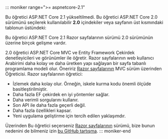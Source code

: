 ::: moniker range=">= aspnetcore-2.1"

Bu öğretici ASP.NET Core 2.1 yükseltilmedi. Bu öğretici ASP.NET Core 2.0 sürümünü seçilerek kullanılabilir **2.0** içindekiler veya sayfanın üst kısmındaki tablonun üstündeki:

Bu öğretici ASP.NET Core 2.1 Razor sayfalarının sürümü 2.0 sürümünün üzerine birçok gelişme vardır.

2.0 öğretici ASP.NET Core MVC ve Entity Framework Çekirdek denetleyicileri ve görünümler ile öğretir. Razor sayfalarının web kullanıcı Arabirimi daha kolay ve daha üretken yapı sağlayan bir sayfa tabanlı programlama modeli olur. Öneririz [Razor sayfalarının](xref:data/ef-rp/intro) MVC sürüm üzerinden Öğreticisi. Razor sayfalarının öğretici:

* İzlemek daha kolay olur. Örneğin, iskele kurma kodu önemli ölçüde basitleştirilmiştir.
* Daha fazla EF çekirdek en iyi yöntemler sağlar.
* Daha verimli sorgularını kullanır.
* Son API ile daha fazla geçerli değil.
* Daha fazla özellikleri kapsar.
* Yeni uygulama geliştirme için tercih edilen yaklaşımdır.

Üzerinden Bu öğretici seçerseniz [Razor sayfalarının](xref:data/ef-rp/intro) sürümü, bize bunun nedenini de bilmeniz izin [bu GitHub tartışma](https://github.com/aspnet/Docs/issues/6146).
::: moniker-end
